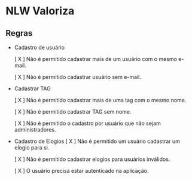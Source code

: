 # NLW Valoriza

## Regras

- Cadastro de usuário

  [ X ] Não é permitido cadastrar mais de um usuário com o mesmo e-mail.
  
  [ X ] Não é permitido cadastrar usuário sem e-mail.

- Cadastrar TAG

  [ X ] Não é permitido cadastrar mais de uma tag com o mesmo nome.

  [ X ] Não é permitido cadastrar TAG sem nome.

  [ X ] Não é permitido o cadastro por usuário que não sejam administradores.

- Cadastro de Elogios
  [ X ] Não é permitido um usuário cadastrar um elogio para si.

  [ X ] Não é permitido cadastrar elogios para usuários inválidos.

  [ X ] O usuário precisa estar autenticado na aplicação.